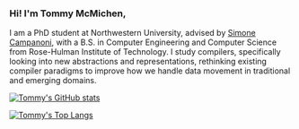 ### Hi! I'm Tommy McMichen,
I am a PhD student at Northwestern University, advised by [Simone Campanoni](https://users.cs.northwestern.edu/~simonec/Team.html#Current), with a B.S. in Computer Engineering and Computer Science from Rose-Hulman Institute of Technology. I study compilers, specifically looking into new abstractions and representations, rethinking existing compiler paradigms to improve how we handle data movement in traditional and emerging domains.

[![Tommy's GitHub stats](https://github-readme-stats.vercel.app/api?username=tommymcm&theme=swift&count_private=true)](https://github.com/anuraghazra/github-readme-stats)

[![Tommy's Top Langs](https://github-readme-stats.vercel.app/api/top-langs/?username=tommymcm&theme=swift&exclude_repo=tommymcm.github.io&hide=html,css,javascript)](https://github.com/anuraghazra/github-readme-stats)
